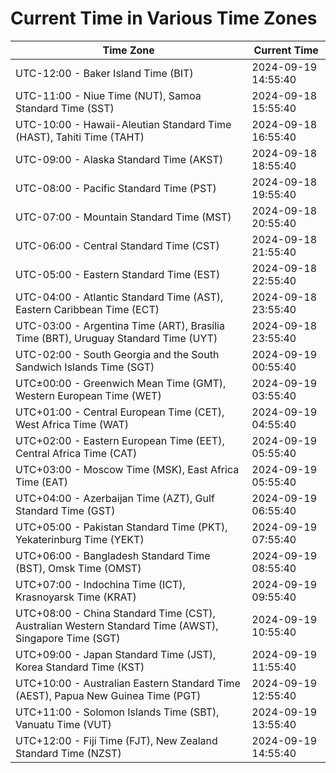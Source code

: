 # Current Time in Various Time Zones

| Time Zone | Current Time |
|-----------|--------------|
| UTC-12:00 - Baker Island Time (BIT) | 2024-09-19 14:55:40 |
| UTC-11:00 - Niue Time (NUT), Samoa Standard Time (SST) | 2024-09-18 15:55:40 |
| UTC-10:00 - Hawaii-Aleutian Standard Time (HAST), Tahiti Time (TAHT) | 2024-09-18 16:55:40 |
| UTC-09:00 - Alaska Standard Time (AKST) | 2024-09-18 18:55:40 |
| UTC-08:00 - Pacific Standard Time (PST) | 2024-09-18 19:55:40 |
| UTC-07:00 - Mountain Standard Time (MST) | 2024-09-18 20:55:40 |
| UTC-06:00 - Central Standard Time (CST) | 2024-09-18 21:55:40 |
| UTC-05:00 - Eastern Standard Time (EST) | 2024-09-18 22:55:40 |
| UTC-04:00 - Atlantic Standard Time (AST), Eastern Caribbean Time (ECT) | 2024-09-18 23:55:40 |
| UTC-03:00 - Argentina Time (ART), Brasília Time (BRT), Uruguay Standard Time (UYT) | 2024-09-18 23:55:40 |
| UTC-02:00 - South Georgia and the South Sandwich Islands Time (SGT) | 2024-09-19 00:55:40 |
| UTC±00:00 - Greenwich Mean Time (GMT), Western European Time (WET) | 2024-09-19 03:55:40 |
| UTC+01:00 - Central European Time (CET), West Africa Time (WAT) | 2024-09-19 04:55:40 |
| UTC+02:00 - Eastern European Time (EET), Central Africa Time (CAT) | 2024-09-19 05:55:40 |
| UTC+03:00 - Moscow Time (MSK), East Africa Time (EAT) | 2024-09-19 05:55:40 |
| UTC+04:00 - Azerbaijan Time (AZT), Gulf Standard Time (GST) | 2024-09-19 06:55:40 |
| UTC+05:00 - Pakistan Standard Time (PKT), Yekaterinburg Time (YEKT) | 2024-09-19 07:55:40 |
| UTC+06:00 - Bangladesh Standard Time (BST), Omsk Time (OMST) | 2024-09-19 08:55:40 |
| UTC+07:00 - Indochina Time (ICT), Krasnoyarsk Time (KRAT) | 2024-09-19 09:55:40 |
| UTC+08:00 - China Standard Time (CST), Australian Western Standard Time (AWST), Singapore Time (SGT) | 2024-09-19 10:55:40 |
| UTC+09:00 - Japan Standard Time (JST), Korea Standard Time (KST) | 2024-09-19 11:55:40 |
| UTC+10:00 - Australian Eastern Standard Time (AEST), Papua New Guinea Time (PGT) | 2024-09-19 12:55:40 |
| UTC+11:00 - Solomon Islands Time (SBT), Vanuatu Time (VUT) | 2024-09-19 13:55:40 |
| UTC+12:00 - Fiji Time (FJT), New Zealand Standard Time (NZST) | 2024-09-19 14:55:40 |
